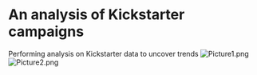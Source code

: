 # An analysis of Kickstarter campaigns
Performing analysis on Kickstarter data to uncover trends
![Picture1.png](path/to/Picture1.png.png)
![Picture2.png](path/to/Picture2.png.png)
